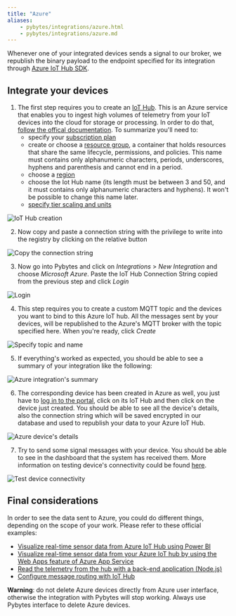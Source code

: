 ```yaml
---
title: "Azure"
aliases:
    - pybytes/integrations/azure.html
    - pybytes/integrations/azure.md
---
```


Whenever one of your integrated devices sends a signal to our broker, we republish the binary payload to the endpoint specified for its integration through [Azure IoT Hub SDK](https://docs.microsoft.com/en-us/azure/iot-hub/iot-hub-devguide-sdks).

## Integrate your devices

1. The first step requires you to create an [IoT Hub](https://docs.microsoft.com/en-us/azure/iot-hub/). This is an Azure service that enables you to ingest high volumes of telemetry from your IoT devices into the cloud for storage or processing. In order to do that, [follow the offical documentation](https://docs.microsoft.com/en-us/azure/iot-hub/iot-hub-create-through-portal). To summarize you'll need to:
    - specify your [subscription plan](https://account.azure.com/subscriptions/)
    - create or choose a [resource group](https://docs.microsoft.com/en-us/azure/azure-resource-manager/resource-group-portal), a container that holds resources that share the same lifecycle, permissions, and policies. This name must contains only alphanumeric characters, periods, underscores, hyphens and parenthesis and cannot end in a period.
    - choose a [region](https://azure.microsoft.com/en-us/global-infrastructure/regions/)
    - choose the Iot Hub name (its length must be between 3 and 50, and it must contains only alphanumeric characters and hyphens). It won't be possible to change this name later.
    - [specify tier scaling and units](https://docs.microsoft.com/en-us/azure/iot-hub/iot-hub-scaling)

![IoT Hub creation](/gitbook/assets/01_azure_integration.png)

2. Now copy and paste a connection string with the privilege to write into the registry by clicking on the relative button

![Copy the connection string](/gitbook/assets/02_azure_integration.png)

3. Now go into Pybytes and click on *Integrations* > *New Integration* and choose *Microsoft Azure*. Paste the IoT Hub Connection String copied from the previous step and click *Login*

![Login](/gitbook/assets/03_azure_integration.png)

4. This step requires you to create a custom MQTT topic and the devices you want to bind to this Azure IoT hub. All the messages sent by your devices, will be republished to the Azure's MQTT broker with the topic specified here.
When you're ready, click _Create_

![Specify topic and name](/gitbook/assets/04_azure_integration.png)

5. If everything's worked as expected, you should be able to see a summary of your integration like the following:

![Azure integration's summary](/gitbook/assets/05_azure_integration.png)

6. The corresponding device has been created in Azure as well, you just have to [log in to the portal](https://portal.azure.com/), click on its IoT Hub and then click on the device just created. You should be able to see all the device's details, also the connection string which will be saved encrypted in our database and used to republish your data to your Azure IoT Hub.

![Azure device's details](/gitbook/assets/06_azure_integration.png)

7. Try to send some signal messages with your device. You should be able to see in the dashboard that the system has received them. More information on testing device's connectivity could be found [here](https://docs.microsoft.com/en-us/azure/iot-hub/tutorial-connectivity).

![Test device connectivity](/gitbook/assets/07_azure_integration.png)


## Final considerations

In order to see the data sent to Azure, you could do different things, depending on the scope of your work. Please refer to these official examples:
- [Visualize real-time sensor data from Azure IoT Hub using Power BI](https://docs.microsoft.com/en-us/azure/iot-hub/iot-hub-live-data-visualization-in-power-bi)
- [Visualize real-time sensor data from your Azure IoT hub by using the Web Apps feature of Azure App Service](https://docs.microsoft.com/en-us/azure/iot-hub/iot-hub-live-data-visualization-in-web-apps)
- [Read the telemetry from the hub with a back-end application (Node.js)](https://docs.microsoft.com/en-us/azure/iot-hub/quickstart-send-telemetry-node)
- [Configure message routing with IoT Hub](https://docs.microsoft.com/en-us/azure/iot-hub/tutorial-routing)

**Warning**: do not delete Azure devices directly from Azure user interface, otherwise the integration with Pybytes will stop working. Always use Pybytes interface to delete Azure devices.